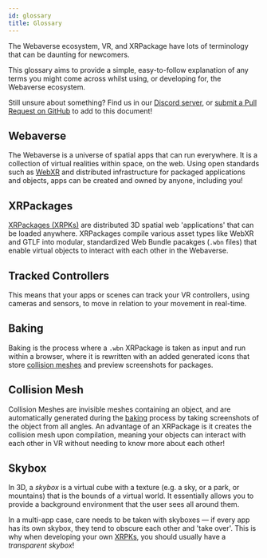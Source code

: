 ```yaml
---
id: glossary
title: Glossary
---
```


The Webaverse ecosystem, VR, and XRPackage have lots of terminology that can be daunting for newcomers.

This glossary aims to provide a simple, easy-to-follow explanation of any terms you might come across whilst using, or developing for, the Webaverse ecosystem.

Still unsure about something? Find us in our [Discord server](https://discord.gg/MQNUGgB), or [submit a Pull Request on GitHub](https://github.com/webaverse/docs) to add to this document!

## Webaverse

The Webaverse is a universe of spatial apps that can run everywhere. It is a collection of virtual realities within space, on the web. Using open standards such as [WebXR](./dev-guides/6-webxr-overview.md) and distributed infrastructure for packaged applications and objects, apps can be created and owned by anyone, including you!

## XRPackages

[XRPackages (XRPKs)](./dev-guides/1-xrpackage-overview.md) are distributed 3D spatial web 'applications' that can be loaded anywhere. XRPackages compile various asset types like WebXR and GTLF into modular, standardized Web Bundle pacakges (`.wbn` files) that enable virtual objects to interact with each other in the Webaverse.

## Tracked Controllers

This means that your apps or scenes can track your VR controllers, using cameras and sensors, to move in relation to your movement in real-time.

## Baking

Baking is the process where a `.wbn` XRPackage is taken as input and run within a browser, where it is rewritten with an added generated icons that store [collision meshes](#collision-mesh) and preview screenshots for packages.

## Collision Mesh

Collision Meshes are invisible meshes containing an object, and are automatically generated during the [baking](#baking) process by taking screenshots of the object from all angles. An advantage of an XRPackage is it creates the collision mesh upon compilation, meaning your objects can interact with each other in VR without needing to know more about each other!

## Skybox

In 3D, a _skybox_ is a virtual cube with a texture (e.g. a sky, or a park, or mountains) that is the bounds of a virtual world. It essentially allows you to provide a background environment that the user sees all around them.

In a multi-app case, care needs to be taken with skyboxes &mdash; if every app has its own skybox, they tend to obscure each other and 'take over'. This is why when developing your own [XRPKs](#xrpackages), you should usually have a _transparent skybox_!

